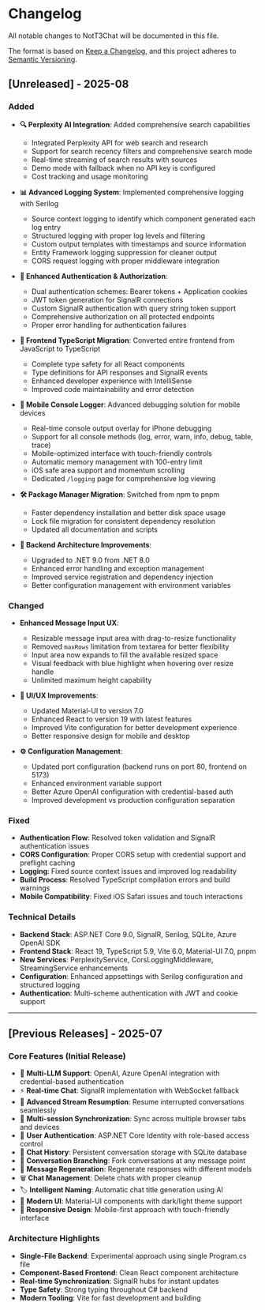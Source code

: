 # Changelog

All notable changes to NotT3Chat will be documented in this file.

The format is based on [Keep a Changelog](https://keepachangelog.com/en/1.0.0/),
and this project adheres to [Semantic Versioning](https://semver.org/spec/v2.0.0.html).

## [Unreleased] - 2025-08

### Added
- **🔍 Perplexity AI Integration**: Added comprehensive search capabilities
  - Integrated Perplexity API for web search and research
  - Support for search recency filters and comprehensive search mode
  - Real-time streaming of search results with sources
  - Demo mode with fallback when no API key is configured
  - Cost tracking and usage monitoring

- **📊 Advanced Logging System**: Implemented comprehensive logging with Serilog
  - Source context logging to identify which component generated each log entry
  - Structured logging with proper log levels and filtering
  - Custom output templates with timestamps and source information
  - Entity Framework logging suppression for cleaner output
  - CORS request logging with proper middleware integration

- **🎯 Enhanced Authentication & Authorization**:
  - Dual authentication schemes: Bearer tokens + Application cookies
  - JWT token generation for SignalR connections
  - Custom SignalR authentication with query string token support
  - Comprehensive authorization on all protected endpoints
  - Proper error handling for authentication failures

- **🔄 Frontend TypeScript Migration**: Converted entire frontend from JavaScript to TypeScript
  - Complete type safety for all React components
  - Type definitions for API responses and SignalR events
  - Enhanced developer experience with IntelliSense
  - Improved code maintainability and error detection

- **📱 Mobile Console Logger**: Advanced debugging solution for mobile devices
  - Real-time console output overlay for iPhone debugging
  - Support for all console methods (log, error, warn, info, debug, table, trace)
  - Mobile-optimized interface with touch-friendly controls
  - Automatic memory management with 100-entry limit
  - iOS safe area support and momentum scrolling
  - Dedicated `/logging` page for comprehensive log viewing

- **🛠️ Package Manager Migration**: Switched from npm to pnpm
  - Faster dependency installation and better disk space usage
  - Lock file migration for consistent dependency resolution
  - Updated all documentation and scripts

- **🔧 Backend Architecture Improvements**:
  - Upgraded to .NET 9.0 from .NET 8.0
  - Enhanced error handling and exception management
  - Improved service registration and dependency injection
  - Better configuration management with environment variables

### Changed
- **Enhanced Message Input UX**: 
  - Resizable message input area with drag-to-resize functionality
  - Removed `maxRows` limitation from textarea for better flexibility
  - Input area now expands to fill the available resized space
  - Visual feedback with blue highlight when hovering over resize handle
  - Unlimited maximum height capability

- **🎨 UI/UX Improvements**:
  - Updated Material-UI to version 7.0
  - Enhanced React to version 19 with latest features
  - Improved Vite configuration for better development experience
  - Better responsive design for mobile and desktop

- **⚙️ Configuration Management**:
  - Updated port configuration (backend runs on port 80, frontend on 5173)
  - Enhanced environment variable support
  - Better Azure OpenAI configuration with credential-based auth
  - Improved development vs production configuration separation

### Fixed
- **Authentication Flow**: Resolved token validation and SignalR authentication issues
- **CORS Configuration**: Proper CORS setup with credential support and preflight caching
- **Logging**: Fixed source context issues and improved log readability
- **Build Process**: Resolved TypeScript compilation errors and build warnings
- **Mobile Compatibility**: Fixed iOS Safari issues and touch interactions

### Technical Details
- **Backend Stack**: ASP.NET Core 9.0, SignalR, Serilog, SQLite, Azure OpenAI SDK
- **Frontend Stack**: React 19, TypeScript 5.9, Vite 6.0, Material-UI 7.0, pnpm
- **New Services**: PerplexityService, CorsLoggingMiddleware, StreamingService enhancements
- **Configuration**: Enhanced appsettings with Serilog configuration and structured logging
- **Authentication**: Multi-scheme authentication with JWT and cookie support

---

## [Previous Releases] - 2025-07

### Core Features (Initial Release)
- 🤖 **Multi-LLM Support**: OpenAI, Azure OpenAI integration with credential-based authentication
- ⚡ **Real-time Chat**: SignalR implementation with WebSocket fallback
- 🔄 **Advanced Stream Resumption**: Resume interrupted conversations seamlessly
- 🤝 **Multi-session Synchronization**: Sync across multiple browser tabs and devices
- 🔐 **User Authentication**: ASP.NET Core Identity with role-based access control
- 📜 **Chat History**: Persistent conversation storage with SQLite database
- 🔀 **Conversation Branching**: Fork conversations at any message point
- 🔄 **Message Regeneration**: Regenerate responses with different models
- 🗑️ **Chat Management**: Delete chats with proper cleanup
- 🏷️ **Intelligent Naming**: Automatic chat title generation using AI
- 🎨 **Modern UI**: Material-UI components with dark/light theme support
- 📱 **Responsive Design**: Mobile-first approach with touch-friendly interface

### Architecture Highlights
- **Single-File Backend**: Experimental approach using single Program.cs file
- **Component-Based Frontend**: Clean React component architecture
- **Real-time Synchronization**: SignalR hubs for instant updates
- **Type Safety**: Strong typing throughout C# backend
- **Modern Tooling**: Vite for fast development and building
